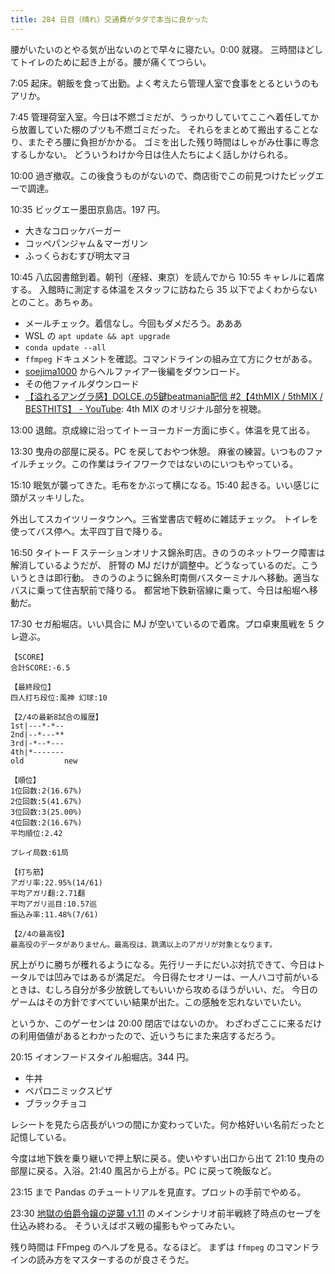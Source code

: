 ```yaml
---
title: 284 日目（晴れ）交通費がタダで本当に良かった
---
```


腰がいたいのとやる気が出ないのとで早々に寝たい。0:00 就寝。
三時間ほどしてトイレのために起き上がる。腰が痛くてつらい。

7:05 起床。朝飯を食って出勤。よく考えたら管理人室で食事をとるというのもアリか。

7:45 管理荷室入室。今日は不燃ゴミだが、うっかりしていてここへ着任してから放置していた棚のブツも不燃ゴミだった。
それらをまとめて搬出することなり、またぞろ腰に負担がかかる。
ゴミを出した残り時間はしゃがみ仕事に専念するしかない。
どういうわけか今日は住人たちによく話しかけられる。

10:00 過ぎ撤収。この後食うものがないので、商店街でこの前見つけたビッグエーで調達。

10:35 ビッグエー墨田京島店。197 円。

* 大きなコロッケバーガー
* コッペパンジャム＆マーガリン
* ふっくらおむすび明太マヨ

10:45 八広図書館到着。朝刊（産経、東京）を読んでから 10:55 キャレルに着席する。
入館時に測定する体温をスタッフに訪ねたら 35 以下でよくわからないとのこと。あちゃあ。

* メールチェック。着信なし。今回もダメだろう。あああ
* WSL の `apt update && apt upgrade`
* `conda update --all`
* `ffmpeg` ドキュメントを確認。コマンドラインの組み立て方にクセがある。
* [soejima1000] からヘルファイアー後編をダウンロード。
* その他ファイルダウンロード
* [【溢れるアングラ感】DOLCE.の5鍵beatmania配信 &num;2【4thMIX / 5thMIX / BESTHITS】 - YouTube](https://www.youtube.com/watch?v=eyDwnVi0gsc):
  4th MIX のオリジナル部分を視聴。

13:00 退館。京成線に沿ってイトーヨーカドー方面に歩く。体温を見て出る。

13:30 曳舟の部屋に戻る。PC を戻しておやつ休憩。
麻雀の練習。いつものファイルチェック。この作業はライフワークではないのにいつもやっている。

15:10 眠気が襲ってきた。毛布をかぶって横になる。15:40 起きる。いい感じに頭がスッキリした。

外出してスカイツリータウンへ。三省堂書店で軽めに雑誌チェック。
トイレを使ってバス停へ。太平四丁目で降りる。

16:50 タイトー F ステーションオリナス錦糸町店。きのうのネットワーク障害は解消しているようだが、
肝腎の MJ だけが調整中。どうなっているのだ。こういうときは即行動。
きのうのように錦糸町南側バスターミナルへ移動。適当なバスに乗って住吉駅前で降りる。
都営地下鉄新宿線に乗って、今日は船堀へ移動だ。

17:30 セガ船堀店。いい具合に MJ が空いているので着席。プロ卓東風戦を 5 クレ遊ぶ。

```text
【SCORE】
合計SCORE:-6.5

【最終段位】
四人打ち段位:風神 幻球:10

【2/4の最新8試合の履歴】
1st|---*-*--
2nd|--*---**
3rd|-*--*---
4th|*-------
old         new

【順位】
1位回数:2(16.67%)
2位回数:5(41.67%)
3位回数:3(25.00%)
4位回数:2(16.67%)
平均順位:2.42

プレイ局数:61局

【打ち筋】
アガリ率:22.95%(14/61)
平均アガリ翻:2.71翻
平均アガリ巡目:10.57巡
振込み率:11.48%(7/61)

【2/4の最高役】
最高役のデータがありません。最高役は、跳満以上のアガリが対象となります。
```

尻上がりに勝ちが穫れるようになる。先行リーチにだいぶ対抗できて、今日はトータルでは凹みではあるが満足だ。
今日得たセオリーは、一人ハコ寸前がいるときは、むしろ自分が多少放銃してもいいから攻めるほうがいい、だ。
今日のゲームはその方針ですべていい結果が出た。この感触を忘れないでいたい。

というか、このゲーセンは 20:00 閉店ではないのか。
わざわざここに来るだけの利用価値があるとわかったので、近いうちにまた来店するだろう。

20:15 イオンフードスタイル船堀店。344 円。

* 牛丼
* ペパロニミックスピザ
* ブラックチョコ

レシートを見たら店長がいつの間にか変わっていた。何か格好いい名前だったと記憶している。

今度は地下鉄を乗り継いで押上駅に戻る。使いやすい出口から出て
21:10 曳舟の部屋に戻る。入浴。21:40 風呂から上がる。PC に戻って晩飯など。

23:15 まで Pandas のチュートリアルを見直す。プロットの手前でやめる。

23:30 [地獄の伯爵令嬢の逆襲 v1.11][bshf21] のメインシナリオ前半戦終了時点のセーブを仕込み終わる。
そういえばボス戦の撮影もやってみたい。

残り時間は FFmpeg のヘルプを見る。なるほど。
まずは `ffmpeg` のコマンドラインの読み方をマスターするのが良さそうだ。

[soejima1000]: https://www.youtube.com/user/soejima1000/videos
[bshf21]: https://www.freem.ne.jp/win/game/24805
